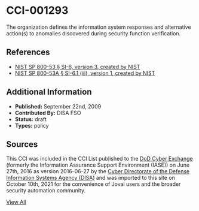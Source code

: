 # CCI-001293

The organization defines the information system responses and alternative action(s) to anomalies discovered during security function verification.

## References ##

* [NIST SP 800-53 § SI-6, version 3, created by NIST](http://csrc.nist.gov/publications/PubsSPs.html)
* [NIST SP 800-53A § SI-6.1 (iii), version 1, created by NIST](http://csrc.nist.gov/publications/PubsSPs.html)


## Additional Information ##

* **Published:** September 22nd, 2009
* **Contributed By:** DISA FSO
* **Status:** draft
* **Types:** policy

## Sources ##

This CCI was included in the CCI List published to the [DoD Cyber Exchange](https://public.cyber.mil/stigs/cci/)
(formerly the Information Assurance Support Environment (IASE)) on June 27th, 2016 as version
2016-06-27 by the [Cyber Directorate of the Defense Information Systems Agency (DISA)](https://public.cyber.mil/about-cyber/)
and was imported to this site on October 10th, 2021 for the convenience of Joval users and the broader
security automation community.

[View All](../README.md)
